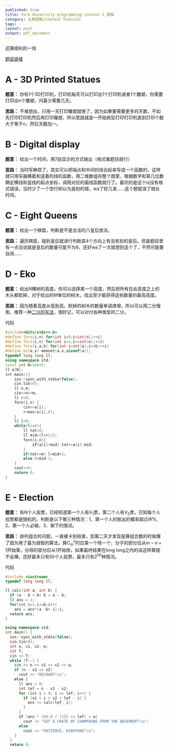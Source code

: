 ```yaml
---
published: true
title: York University programming contest 2 题解
category: 比赛题解/Contest Tutorial
tags: 
layout: post
output: pdf_document
---
```

还算顺利的一场
<!-- more -->
[题目链接](https://open.kattis.com/contests/s4m8pb/problems)
# A - 3D Printed Statues

**题意：** 你有1个3D打印机，打印机每天可以打印出1个打印机或者1个雕塑，你需要打印出n个雕塑，问最少需要几天。

**思路：** 不难想出，只用一天打印雕塑就够了，因为如果要需要更多的天数，不如先打印打印机然后再打印雕塑，所以思路就是一开始疯狂打印打印机直到打印个数大于等于n，然后天数加一。

# B - Digital display

**题意：** 给出一个时间，用7段显示的方式输出（格式看题目就行）

**思路：** 当时写麻烦了，其实可以把端点和中间的线合起来写成一个函数的，这样就只用写画横着和竖着的线的函数，用二维数组存整个图案，根据数字和第几位数确定横线和竖线的起点坐标，调用对应的画线函数就行了。最坑的是这个oj没有格式错误，当时少了一个空行却以为是别的错，wa了好几发……这个题耽误了贼长时间。

# C - Eight Queens

**题意：** 给出一个棋盘，判断是不是合法的八皇后放法。

**思路：** 遍历棋盘，碰到皇后就进行判断其4个方向上有没有别的皇后。但是题目里有一点没说就是皇后的数量可能不为8，还好wa了一次就想到这个了，不然可能要自闭……

# D - Eko

**题意：** 给出$N$棵树的高度，你可以选择某一个高度，然后把所有在此高度之上的木头都砍掉，对于给出的$M$单位的树木，找出至少能获得这些数量的最高高度。

**思路：** 因为随着高度从低到高，砍掉的树木的数量单调递增，所以可以用二分搜索。推荐一种[二分的写法](https://www.cnblogs.com/luoxn28/p/5767571.html)，很好记，可以对付各种类型的二分。

代码

```cpp
#include<bits/stdc++.h>
#define forn(i,n) for(int i=0;i<int(n);++i)
#define for1(i,n) for(int i=1;i<=int(n);++i)
#define fore(i,a,b) for(int i=int(a);i<=b;++i)
#define ms(a,x) memset(a,x,sizeof(a));
typedef long long ll;
using namespace std;
const int N=1e6+5;
ll a[N];
int main(){
    ios::sync_with_stdio(false);
    cin.tie(0);
    ll n,m;
    cin>>n>>m;
    ll r=0;
    forn(i,n) {
        cin>>a[i];
        r=max(a[i],r);
    }
    ll l=0;
    while(l<=r){
        ll tot=0;
        ll mid=(l+r)/2;
        forn(i,n){
            if(a[i]>mid) tot+=a[i]-mid;
        }
        if(tot>=m) l=mid+1;
        else r=mid-1;
    }
    cout<<r;
    return 0;
}
```
# E - Election

**题意：** 有$N$个人投票，已经知道第一个人有$V_1$票，第二个人有$V_2$票，已知每个人投票都是随机的，判断是以下哪三种情况：1、第一个人的胜出的概率超过$W\%$, 2、第一个人必输，3、剩下的情况。

**思路：** 排列组合的问题，一直被卡到结束，到第二天才发现是算组合数的时候爆了因为用了最为弱智的算法。算$C_m^n$时应乘一个除一个，分子的部分应从$m-n+1$开始乘，分母的部分应从$1$开始除，如果最终结果在long long之内的话这样算就不会爆。还好最多只有50个人投票，最多只有$2^{50}$种情况。

代码

```cpp
#include <iostream>
typedef long long ll;

ll calc(int a, int b) {
  if (a - b < b) b = a - b;
  ll ans = 1;
  for(int i=1,i<=b;i++) 
    ans = ans*(a -b+ i)/i;
  return ans;
}

using namespace std;
int main() {
  ios::sync_with_stdio(false);
  cin.tie(0);
  int n, v1, v2, w;
  int T;
  cin >> T;
  while (T--) {
    cin >> n >> v1 >> v2 >> w;
    if (n - v2 <= v2)
      cout << "RECOUNT!\n";
    else {
      ll ans = 0;
      int lef = n - v1 - v2;
      for (int i = 0; i <= lef; i++) {
        if (v1 + i > v2 + lef - i) {
          ans += calc(lef, i);
        }
      }
      if (ans * 100.0 / (1ll << lef) > w)
        cout << "GET A CRATE OF CHAMPAGNE FROM THE BASEMENT!\n";
      else
        cout << "PATIENCE, EVERYONE!\n";
    }
  }
  return 0;
```